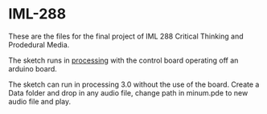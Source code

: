 # IML-288
These are the files for the final project of IML 288 Critical Thinking and Prodedural Media.

The sketch runs in [processing](http://www.processing.org) with the control board operating off an arduino board.

The sketch can run in processing 3.0 without the use of the board. Create a Data folder and drop in any audio file, change path in minum.pde to new audio file and play.
